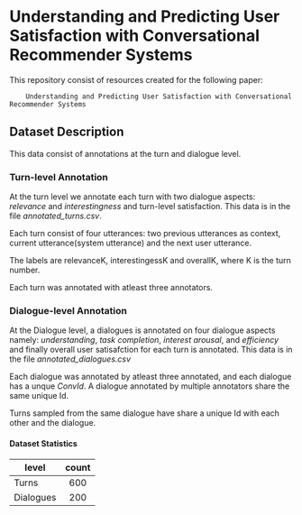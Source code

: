 # Understanding and Predicting User Satisfaction with Conversational Recommender Systems


This repository consist of resources created for the following paper:


        Understanding and Predicting User Satisfaction with Conversational Recommender Systems
  

## Dataset Description

This data consist of annotations at the turn and dialogue level.

### Turn-level Annotation

At the turn level we annotate each turn with two dialogue aspects: *relevance* and *interestingness* and turn-level satisfaction. This data is in the file *annotated_turns.csv*.

Each turn consist of four utterances: two previous utterances as context, current utterance(system utterance) and the next user utterance. 

The labels are relevanceK, interestingessK and overallK, where K is the turn number.

Each turn was annotated with atleast three annotators.


### Dialogue-level Annotation

At the Dialogue level, a dialogues is annotated on four dialogue aspects namely: *understanding*, *task completion*, *interest arousal*, and *efficiency* and finally overall user satisafction for each turn is annotated. This data is in the file *annotated_dialogues.csv*

Each dialogue was annotated by atleast three annotated, and each dialogue has a unque *ConvId*. A dialogue annotated by multiple annotators share the same unique Id.

Turns sampled from the same dialogue have share a unique Id with each other and the dialogue.

#### Dataset Statistics


| level        | count           | 
| ------------- |:-------------:|
| Turns     | 600 |
| Dialogues     | 200      |   



